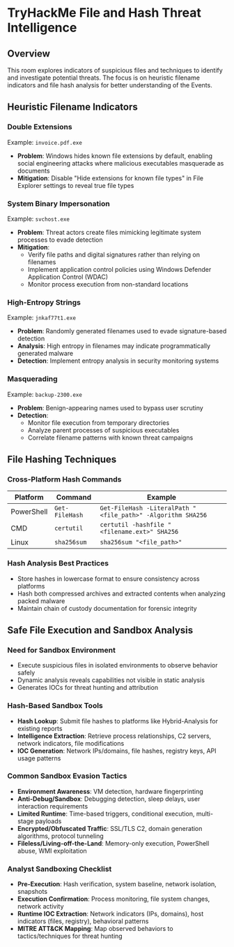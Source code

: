 # TryHackMe File and Hash Threat Intelligence
## Overview
This room explores indicators of suspicious files and techniques to identify and investigate potential threats. The focus is on heuristic filename indicators and file hash analysis for better understanding of the Events.
## Heuristic Filename Indicators
### Double Extensions
Example: `invoice.pdf.exe`
- **Problem**: Windows hides known file extensions by default, enabling social engineering attacks where malicious executables masquerade as documents
- **Mitigation**: Disable "Hide extensions for known file types" in File Explorer settings to reveal true file types
### System Binary Impersonation
Example: `svchost.exe`
- **Problem**: Threat actors create files mimicking legitimate system processes to evade detection
- **Mitigation**:
  - Verify file paths and digital signatures rather than relying on filenames
  - Implement application control policies using Windows Defender Application Control (WDAC)
  - Monitor process execution from non-standard locations
### High-Entropy Strings
Example: `jnkaf77t1.exe`
- **Problem**: Randomly generated filenames used to evade signature-based detection
- **Analysis**: High entropy in filenames may indicate programmatically generated malware
- **Detection**: Implement entropy analysis in security monitoring systems
### Masquerading
Example: `backup-2300.exe`
- **Problem**: Benign-appearing names used to bypass user scrutiny
- **Detection**:
  - Monitor file execution from temporary directories
  - Analyze parent processes of suspicious executables
  - Correlate filename patterns with known threat campaigns
## File Hashing Techniques
### Cross-Platform Hash Commands
| Platform | Command | Example |
|----------|---------|----------|
| PowerShell | `Get-FileHash` | `Get-FileHash -LiteralPath "<file_path>" -Algorithm SHA256` |
| CMD | `certutil` | `certutil -hashfile "<filename.ext>" SHA256` |
| Linux | `sha256sum` | `sha256sum "<file_path>"` |
### Hash Analysis Best Practices
- Store hashes in lowercase format to ensure consistency across platforms
- Hash both compressed archives and extracted contents when analyzing packed malware
- Maintain chain of custody documentation for forensic integrity
## Safe File Execution and Sandbox Analysis
### Need for Sandbox Environment
- Execute suspicious files in isolated environments to observe behavior safely
- Dynamic analysis reveals capabilities not visible in static analysis
- Generates IOCs for threat hunting and attribution
### Hash-Based Sandbox Tools
- **Hash Lookup**: Submit file hashes to platforms like Hybrid-Analysis for existing reports
- **Intelligence Extraction**: Retrieve process relationships, C2 servers, network indicators, file modifications
- **IOC Generation**: Network IPs/domains, file hashes, registry keys, API usage patterns
### Common Sandbox Evasion Tactics
- **Environment Awareness**: VM detection, hardware fingerprinting
- **Anti-Debug/Sandbox**: Debugging detection, sleep delays, user interaction requirements
- **Limited Runtime**: Time-based triggers, conditional execution, multi-stage payloads
- **Encrypted/Obfuscated Traffic**: SSL/TLS C2, domain generation algorithms, protocol tunneling
- **Fileless/Living-off-the-Land**: Memory-only execution, PowerShell abuse, WMI exploitation
### Analyst Sandboxing Checklist
- **Pre-Execution**: Hash verification, system baseline, network isolation, snapshots
- **Execution Confirmation**: Process monitoring, file system changes, network activity
- **Runtime IOC Extraction**: Network indicators (IPs, domains), host indicators (files, registry), behavioral patterns
- **MITRE ATT&CK Mapping**: Map observed behaviors to tactics/techniques for threat hunting
